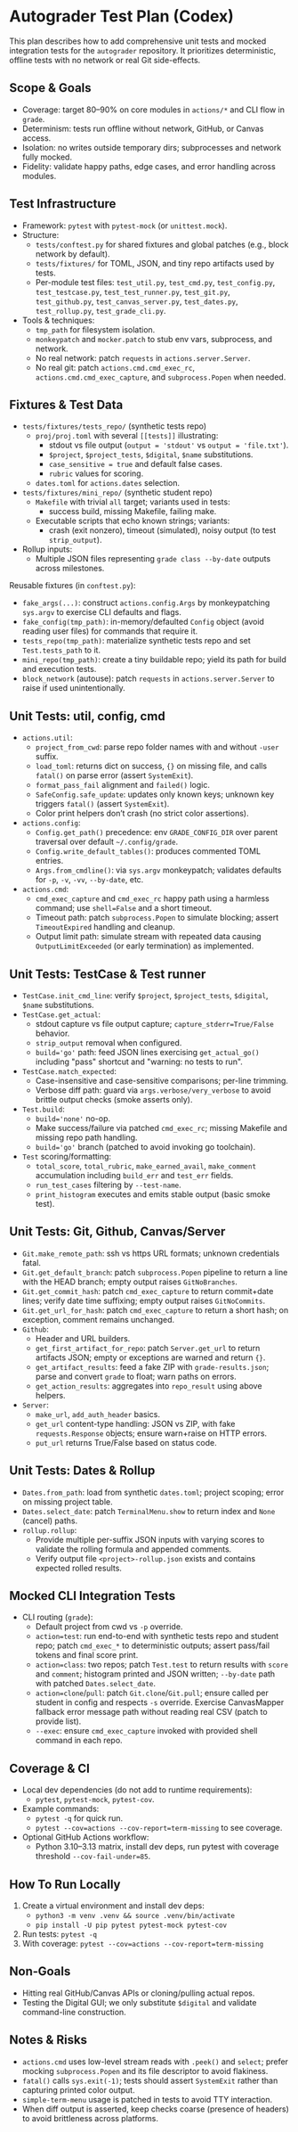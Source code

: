 # Autograder Test Plan (Codex)

This plan describes how to add comprehensive unit tests and mocked integration tests for the `autograder` repository. It prioritizes deterministic, offline tests with no network or real Git side-effects.

## Scope & Goals
- Coverage: target 80–90% on core modules in `actions/*` and CLI flow in `grade`.
- Determinism: tests run offline without network, GitHub, or Canvas access.
- Isolation: no writes outside temporary dirs; subprocesses and network fully mocked.
- Fidelity: validate happy paths, edge cases, and error handling across modules.

## Test Infrastructure
- Framework: `pytest` with `pytest-mock` (or `unittest.mock`).
- Structure:
  - `tests/conftest.py` for shared fixtures and global patches (e.g., block network by default).
  - `tests/fixtures/` for TOML, JSON, and tiny repo artifacts used by tests.
  - Per-module test files: `test_util.py`, `test_cmd.py`, `test_config.py`, `test_testcase.py`, `test_test_runner.py`, `test_git.py`, `test_github.py`, `test_canvas_server.py`, `test_dates.py`, `test_rollup.py`, `test_grade_cli.py`.
- Tools & techniques:
  - `tmp_path` for filesystem isolation.
  - `monkeypatch` and `mocker.patch` to stub env vars, subprocess, and network.
  - No real network: patch `requests` in `actions.server.Server`.
  - No real git: patch `actions.cmd.cmd_exec_rc`, `actions.cmd.cmd_exec_capture`, and `subprocess.Popen` when needed.

## Fixtures & Test Data
- `tests/fixtures/tests_repo/` (synthetic tests repo)
  - `proj/proj.toml` with several `[[tests]]` illustrating:
    - stdout vs file output (`output = 'stdout'` vs `output = 'file.txt'`).
    - `$project`, `$project_tests`, `$digital`, `$name` substitutions.
    - `case_sensitive = true` and default false cases.
    - `rubric` values for scoring.
  - `dates.toml` for `actions.dates` selection.
- `tests/fixtures/mini_repo/` (synthetic student repo)
  - `Makefile` with trivial `all` target; variants used in tests:
    - success build, missing Makefile, failing make.
  - Executable scripts that echo known strings; variants:
    - crash (exit nonzero), timeout (simulated), noisy output (to test `strip_output`).
- Rollup inputs:
  - Multiple JSON files representing `grade class --by-date` outputs across milestones.

Reusable fixtures (in `conftest.py`):
- `fake_args(...)`: construct `actions.config.Args` by monkeypatching `sys.argv` to exercise CLI defaults and flags.
- `fake_config(tmp_path)`: in-memory/defaulted `Config` object (avoid reading user files) for commands that require it.
- `tests_repo(tmp_path)`: materialize synthetic tests repo and set `Test.tests_path` to it.
- `mini_repo(tmp_path)`: create a tiny buildable repo; yield its path for build and execution tests.
- `block_network` (autouse): patch `requests` in `actions.server.Server` to raise if used unintentionally.

## Unit Tests: util, config, cmd
- `actions.util`:
  - `project_from_cwd`: parse repo folder names with and without `-user` suffix.
  - `load_toml`: returns dict on success, `{}` on missing file, and calls `fatal()` on parse error (assert `SystemExit`).
  - `format_pass_fail` alignment and `failed()` logic.
  - `SafeConfig.safe_update`: updates only known keys; unknown key triggers `fatal()` (assert `SystemExit`).
  - Color print helpers don’t crash (no strict color assertions).
- `actions.config`:
  - `Config.get_path()` precedence: env `GRADE_CONFIG_DIR` over parent traversal over default `~/.config/grade`.
  - `Config.write_default_tables()`: produces commented TOML entries.
  - `Args.from_cmdline()`: via `sys.argv` monkeypatch; validates defaults for `-p`, `-v`, `-vv`, `--by-date`, etc.
- `actions.cmd`:
  - `cmd_exec_capture` and `cmd_exec_rc` happy path using a harmless command; use `shell=False` and a short timeout.
  - Timeout path: patch `subprocess.Popen` to simulate blocking; assert `TimeoutExpired` handling and cleanup.
  - Output limit path: simulate stream with repeated data causing `OutputLimitExceeded` (or early termination) as implemented.

## Unit Tests: TestCase & Test runner
- `TestCase.init_cmd_line`: verify `$project`, `$project_tests`, `$digital`, `$name` substitutions.
- `TestCase.get_actual`:
  - stdout capture vs file output capture; `capture_stderr=True/False` behavior.
  - `strip_output` removal when configured.
  - `build='go'` path: feed JSON lines exercising `get_actual_go()` including "pass" shortcut and "warning: no tests to run".
- `TestCase.match_expected`:
  - Case-insensitive and case-sensitive comparisons; per-line trimming.
  - Verbose diff path: guard via `args.verbose/very_verbose` to avoid brittle output checks (smoke asserts only).
- `Test.build`:
  - `build='none'` no-op.
  - Make success/failure via patched `cmd_exec_rc`; missing Makefile and missing repo path handling.
  - `build='go'` branch (patched to avoid invoking go toolchain).
- `Test` scoring/formatting:
  - `total_score`, `total_rubric`, `make_earned_avail`, `make_comment` accumulation including `build_err` and `test_err` fields.
  - `run_test_cases` filtering by `--test-name`.
  - `print_histogram` executes and emits stable output (basic smoke test).

## Unit Tests: Git, Github, Canvas/Server
- `Git.make_remote_path`: ssh vs https URL formats; unknown credentials fatal.
- `Git.get_default_branch`: patch `subprocess.Popen` pipeline to return a line with the HEAD branch; empty output raises `GitNoBranches`.
- `Git.get_commit_hash`: patch `cmd_exec_capture` to return commit+date lines; verify date time suffixing; empty output raises `GitNoCommits`.
- `Git.get_url_for_hash`: patch `cmd_exec_capture` to return a short hash; on exception, comment remains unchanged.
- `Github`:
  - Header and URL builders.
  - `get_first_artifact_for_repo`: patch `Server.get_url` to return artifacts JSON; empty or exceptions are warned and return `{}`.
  - `get_artifact_results`: feed a fake ZIP with `grade-results.json`; parse and convert `grade` to float; warn paths on errors.
  - `get_action_results`: aggregates into `repo_result` using above helpers.
- `Server`:
  - `make_url`, `add_auth_header` basics.
  - `get_url` content-type handling: JSON vs ZIP, with fake `requests.Response` objects; ensure warn+raise on HTTP errors.
  - `put_url` returns True/False based on status code.

## Unit Tests: Dates & Rollup
- `Dates.from_path`: load from synthetic `dates.toml`; project scoping; error on missing project table.
- `Dates.select_date`: patch `TerminalMenu.show` to return index and `None` (cancel) paths.
- `rollup.rollup`:
  - Provide multiple per-suffix JSON inputs with varying scores to validate the rolling formula and appended comments.
  - Verify output file `<project>-rollup.json` exists and contains expected rolled results.

## Mocked CLI Integration Tests
- CLI routing (`grade`):
  - Default project from cwd vs `-p` override.
  - `action=test`: run end-to-end with synthetic tests repo and student repo; patch `cmd_exec_*` to deterministic outputs; assert pass/fail tokens and final score print.
  - `action=class`: two repos; patch `Test.test` to return results with `score` and `comment`; histogram printed and JSON written; `--by-date` path with patched `Dates.select_date`.
  - `action=clone`/`pull`: patch `Git.clone`/`Git.pull`; ensure called per student in config and respects `-s` override. Exercise CanvasMapper fallback error message path without reading real CSV (patch to provide list).
  - `--exec`: ensure `cmd_exec_capture` invoked with provided shell command in each repo.

## Coverage & CI
- Local dev dependencies (do not add to runtime requirements):
  - `pytest`, `pytest-mock`, `pytest-cov`.
- Example commands:
  - `pytest -q` for quick run.
  - `pytest --cov=actions --cov-report=term-missing` to see coverage.
- Optional GitHub Actions workflow:
  - Python 3.10–3.13 matrix, install dev deps, run pytest with coverage threshold `--cov-fail-under=85`.

## How To Run Locally
1. Create a virtual environment and install dev deps:
   - `python3 -m venv .venv && source .venv/bin/activate`
   - `pip install -U pip pytest pytest-mock pytest-cov`
2. Run tests: `pytest -q`
3. With coverage: `pytest --cov=actions --cov-report=term-missing`

## Non‑Goals
- Hitting real GitHub/Canvas APIs or cloning/pulling actual repos.
- Testing the Digital GUI; we only substitute `$digital` and validate command-line construction.

## Notes & Risks
- `actions.cmd` uses low-level stream reads with `.peek()` and `select`; prefer mocking `subprocess.Popen` and its file descriptor to avoid flakiness.
- `fatal()` calls `sys.exit(-1)`; tests should assert `SystemExit` rather than capturing printed color output.
- `simple-term-menu` usage is patched in tests to avoid TTY interaction.
- When diff output is asserted, keep checks coarse (presence of headers) to avoid brittleness across platforms.

